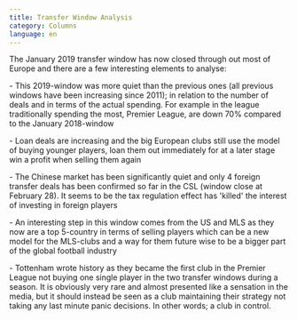 ```yaml
---
title: Transfer Window Analysis
category: Columns
language: en
---
```

The January 2019 transfer window has now closed through out most of Europe and there are a few interesting elements to analyse:

\- This 2019-window was more quiet than the previous ones (all previous windows have been increasing since 2011); in relation to the number of deals and in terms of the actual spending. For example in the league traditionally spending the most, Premier League, are down 70% compared to the January 2018-window

\- Loan deals are increasing and the big European clubs still use the model of buying younger players, loan them out immediately for at a later stage win a profit when selling them again

\- The Chinese market has been significantly quiet and only 4 foreign transfer deals has been confirmed so far in the CSL (window close at February 28). It seems to be the tax regulation effect has 'killed' the interest of investing in foreign players

\- An interesting step in this window comes from the US and MLS as they now are a top 5-country in terms of selling players which can be a new model for the MLS-clubs and a way for them future wise to be a bigger part of the global football industry

\- Tottenham wrote history as they became the first club in the Premier League not buying one single player in the two transfer windows during a season. It is obviously very rare and almost presented like a sensation in the media, but it should instead be seen as a club maintaining their strategy not taking any last minute panic decisions. In other words; a club in control.
